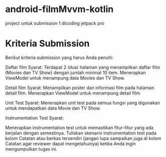 # android-filmMvvm-kotlin
project untuk submission 1 dicoding jetpack pro
# Kriteria Submission
Berikut kriteria submission yang harus Anda penuhi:

Daftar film
Syarat:
Terdapat 2 (dua) halaman yang menampilkan daftar film (Movies dan TV Show) dengan jumlah minimal 10 item.
Menerapkan ViewModel untuk menampung data Movies dan TV Show.

Detail film
Syarat:
Menampilkan poster dan informasi film pada halaman detail film.
Menerapkan ViewModel untuk menampung detail film.

Unit Test
Syarat:
Menerapkan unit test pada semua fungsi yang digunakan untuk mendapatkan data Movie dan TV Show.

Instrumentation Test
Syarat:

Menerapkan instrumentation test untuk memastikan fitur-fitur yang ada berjalan dengan semestinya.
Tuliskan skenario instrumentation test pada kolom Catatan atau berkas tersendiri (jangan lupa sampaikan juga di kolom Catatan agar reviewer dapat mengetahuinya) ketika Anda ingin mengumpulkan tugas ini.
